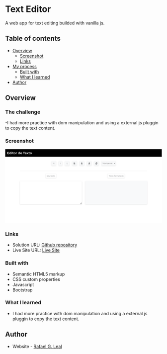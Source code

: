 # Text Editor
A web app for text editing builded with vanilla js.

## Table of contents

- [Overview](#overview)
  - [Screenshot](#screenshot)
  - [Links](#links)
- [My process](#my-process)
  - [Built with](#built-with)
  - [What I learned](#what-i-learned)
- [Author](#author)

## Overview

### The challenge

-I had more practice with dom manipulation and using a external js pluggin to copy the text content.

### Screenshot

![](./screenshot.png)

### Links

- Solution URL: [Github repository](https://github.com/RafaelGLeal/Text-Editor)
- Live Site URL: [Live Site](https://rafaelgleal.github.io/Text-Editor/)

### Built with

- Semantic HTML5 markup
- CSS custom properties
- Javascript
- Bootstrap

### What I learned

- I had more practice with dom manipulation and using a external js pluggin to copy the text content.

## Author

- Website - [Rafael G. Leal](https://github.com/RafaelGLeal)
